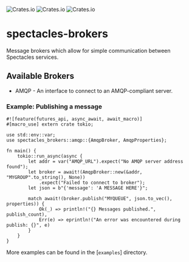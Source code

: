 ![Crates.io](https://img.shields.io/crates/v/spectacles-brokers.svg?style=for-the-badge) ![Crates.io](https://img.shields.io/crates/l/spectacles-brokers.svg?color=orange&style=for-the-badge) ![Crates.io](https://img.shields.io/crates/d/spectacles-brokers.svg?style=for-the-badge)

# spectacles-brokers

Message brokers which allow for simple communication between Spectacles services.

## Available Brokers
- AMQP - An interface to connect to an AMQP-compliant server.

### Example: Publishing a message

```rust,norun
#![feature(futures_api, async_await, await_macro)]
#[macro_use] extern crate tokio;

use std::env::var;
use spectacles_brokers::amqp::{AmqpBroker, AmqpProperties};

fn main() {
    tokio::run_async(async {
        let addr = var("AMQP_URL").expect("No AMQP server address found");
        let broker = await!(AmqpBroker::new(&addr, "MYGROUP".to_string(), None))
            .expect("Failed to connect to broker");
        let json = b"{'message': 'A MESSAGE HERE'}";
        
        match await!(broker.publish("MYQUEUE", json.to_vec(), properties)) {
            Ok(_) => println!("{} Messages published.", publish_count),
            Err(e) => eprintln!("An error was encountered during publish: {}", e)
        }
    }
}
```

More examples can be found in the [`examples`] directory.